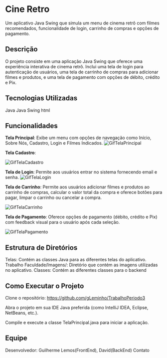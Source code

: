 # Cine Retro
Um aplicativo Java Swing que simula um menu de cinema retrô com filmes recomendados, funcionalidade de login, carrinho de compras e opções de pagamento.

## Descrição
O projeto consiste em uma aplicação Java Swing que oferece uma experiência interativa de cinema retrô. Inclui uma tela de login para autenticação de usuários, uma tela de carrinho de compras para adicionar filmes e produtos, e uma tela de pagamento com opções de débito, crédito e Pix.

## Tecnologias Utilizadas
Java
Java Swing
html
## Funcionalidades
**Tela Principal**: Exibe um menu com opções de navegação como Início, Sobre Nós, Cadastro, Login e Filmes Indicados.
![GifTelaPrincipal](https://github.com/gLeminho/TrabalhoPeriodo3/assets/156124383/ff4317ee-20d8-4898-9e96-3b13c9cee4f4)

**Tela Cadastro**:

![GifTelaCadastro](https://github.com/gLeminho/TrabalhoPeriodo3/assets/156124383/c99e3ee0-cdf0-46cd-b59b-974143604070)

**Tela de Login**: Permite aos usuários entrar no sistema fornecendo email e senha.
![GifTelaLogin](https://github.com/gLeminho/TrabalhoPeriodo3/assets/156124383/3ba9c0b7-5669-47f0-a8e5-e6092f7c80f4)

**Tela de Carrinho**: Permite aos usuários adicionar filmes e produtos ao carrinho de compras, calcular o valor total da compra e oferece botões para pagar, limpar o carrinho ou cancelar a compra.

![GifTelaCarrinho](https://github.com/gLeminho/TrabalhoPeriodo3/assets/156124383/daa96cbc-ec42-4a51-8e34-d517e2d57d6d)


**Tela de Pagamento**: Oferece opções de pagamento (débito, crédito e Pix) com feedback visual para o usuário após cada seleção.

![GifTelaPagamento](https://github.com/gLeminho/TrabalhoPeriodo3/assets/156124383/63318c56-9a0a-42b2-b2e5-01fa69d3e1d1)

## Estrutura de Diretórios
Telas: Contém as classes Java para as diferentes telas do aplicativo.
Trabalho Faculdade/Imagens/: Diretório que contém as imagens utilizadas no aplicativo.
Classes: Contém as diferentes classes para o backend
## Como Executar o Projeto
Clone o repositório: https://github.com/gLeminho/TrabalhoPeriodo3

Abra o projeto em sua IDE Java preferida (como IntelliJ IDEA, Eclipse, NetBeans, etc.).

Compile e execute a classe TelaPrincipal.java para iniciar a aplicação.

## Equipe
Desenvolvedor: Guilherme Lemos(FrontEnd), David(BackEnd)
Contato
